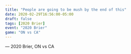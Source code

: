 ```yaml
---
title: "People are going to be mush by the end of this"
date: 2020-02-29T16:56:00-05:00
draft: false
tags: [2020 Brier]
event: "2020 Brier"
game: "ON vs CA"
---
```

— 2020 Brier, ON vs CA
<!--more--> 